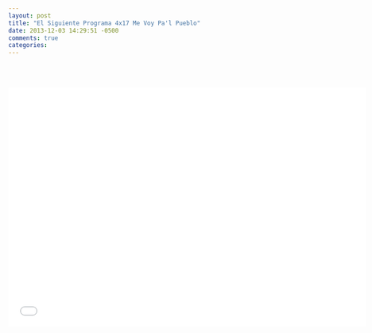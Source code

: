 ```yaml
---
layout: post
title: "El Siguiente Programa 4x17 Me Voy Pa'l Pueblo"
date: 2013-12-03 14:29:51 -0500
comments: true
categories: 
---
```

<div align="center">

<br></br>
<iframe width="720" height="480" src="//www.youtube.com/embed/IhlnF8p6wiA" frameborder="0" allowfullscreen></iframe>
</div>
